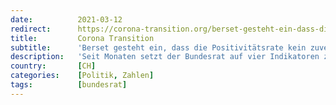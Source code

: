 ```yaml
---
date:          2021-03-12
redirect:      https://corona-transition.org/berset-gesteht-ein-dass-die-positivitatsrate-kein-zuverlassiger-indikator-ist
title:         Corona Transition
subtitle:      'Berset gesteht ein, dass die Positivitätsrate kein zuverlässiger Indikator ist'
description:   'Seit Monaten setzt der Bundesrat auf vier Indikatoren zur Beurteilung der Lage. Die Auslastung der Intensivbetten, die Reproduktionszahl, die (...)'
country:       [CH]
categories:    [Politik, Zahlen]
tags:          [bundesrat]
---
```

